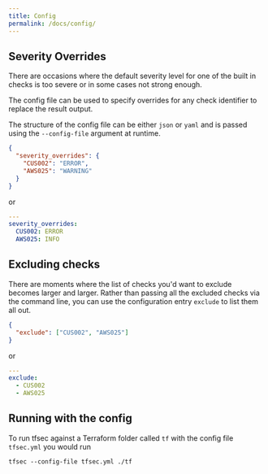 ```yaml
---
title: Config
permalink: /docs/config/
---
```


## Severity Overrides

There are occasions where the default severity level for one of the built in checks is too severe or in some cases not strong enough. 

The config file can be used to specify overrides for any check identifier to replace the result output.

The structure of the config file can be either `json` or `yaml` and is passed using the `--config-file` argument at runtime.

```json
{
  "severity_overrides": {
    "CUS002": "ERROR",
    "AWS025": "WARNING"
  }
}
``` 

or 

```yaml
---
severity_overrides:
  CUS002: ERROR
  AWS025: INFO
```

## Excluding checks

There are moments where the list of checks you'd want to exclude becomes larger and larger.
Rather than passing all the excluded checks via the command line, you can use the configuration
entry `exclude` to list them all out. 

```json
{
  "exclude": ["CUS002", "AWS025"]
}
``` 

or 

```yaml
---
exclude:
  - CUS002
  - AWS025
```

## Running with the config

To run tfsec against a Terraform folder called `tf` with the config file `tfsec.yml` you would run 

```
tfsec --config-file tfsec.yml ./tf
```
